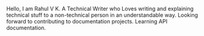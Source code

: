 Hello, I am Rahul V K.
A Technical Writer who
Loves writing and explaining technical stuff to a non-technical person in an understandable way.
Looking forward to contributing to documentation projects.
Learning API documentation.
